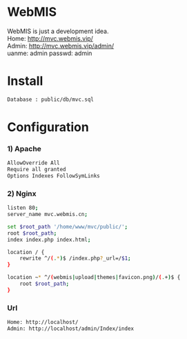 # WebMIS
WebMIS is just a development idea.<br>
Home: http://mvc.webmis.vip/<br>
Admin: http://mvc.webmis.vip/admin/<br>
uanme: admin  passwd: admin

# Install
```bash
Database : public/db/mvc.sql
```

# Configuration
### 1) Apache
```bash
AllowOverride All
Require all granted
Options Indexes FollowSymLinks
```

### 2) Nginx
```bash
listen 80;
server_name mvc.webmis.cn;

set $root_path '/home/www/mvc/public/';
root $root_path;
index index.php index.html;

location / {
    rewrite ^/(.*)$ /index.php?_url=/$1;
}

location ~* ^/(webmis|upload|themes|favicon.png)/(.+)$ {
    root $root_path;
}
```

### Url
```bash
Home: http://localhost/
Admin: http://localhost/admin/Index/index
```